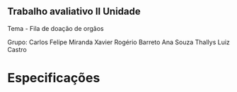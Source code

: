 ## Trabalho avaliativo II Unidade

Tema - Fila de doação de orgãos

Grupo: 
Carlos Felipe Miranda Xavier
Rogério Barreto
Ana Souza
Thallys
Luiz Castro

# Especificações